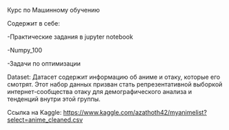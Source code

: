 Курс по Машинному обучению

Содержит в себе:

-Практические задания в jupyter notebook

-Numpy_100

-Задачи по оптимизации

Dataset:
Датасет содержит информацию об аниме и отаку, которые его смотрят. Этот набор данных призван стать репрезентативной выборкой интернет-сообщества отаку для демографического анализа и тенденций внутри этой группы.

Ссылка на Kaggle: https://www.kaggle.com/azathoth42/myanimelist?select=anime_cleaned.csv
